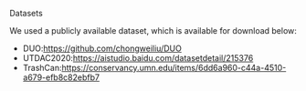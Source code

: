Datasets

We used a publicly available dataset, which is available for download below:
* DUO:https://github.com/chongweiliu/DUO
* UTDAC2020:https://aistudio.baidu.com/datasetdetail/215376
* TrashCan:https://conservancy.umn.edu/items/6dd6a960-c44a-4510-a679-efb8c82ebfb7

